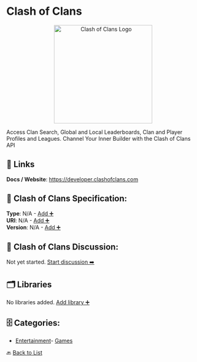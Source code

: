 # Clash of Clans
<p align="center">
    <img width="256" src="https://raw.githubusercontent.com/apis-list/apis-list/main/apis/clash-of-clans/logo_256x256.png" alt="Clash of Clans Logo"/>
</p>
Access Clan Search, Global and Local Leaderboards, Clan and Player Profiles and Leagues. Channel Your Inner Builder with the Clash of Clans API

##  🔗 Links
**Docs / Website**: https://developer.clashofclans.com

## 🧬 Clash of Clans Specification:
**Type**: N/A - [Add ➕](https://github.com/apis-list/apis-list/edit/main/apis/clash-of-clans/clash-of-clans.yaml)  
**URI**: N/A - [Add ➕](https://github.com/apis-list/apis-list/edit/main/apis/clash-of-clans/clash-of-clans.yaml)  
**Version**: N/A - [Add ➕](https://github.com/apis-list/apis-list/edit/main/apis/clash-of-clans/clash-of-clans.yaml)

## 💬 Clash of Clans Discussion:
Not yet started. [Start discussion ➡️](https://github.com/apis-list/apis-list/discussions/new)

## 🗂️ Libraries

No libraries added. [Add library ➕](https://github.com/apis-list/apis-list/edit/main/apis/clash-of-clans/clash-of-clans.yaml)    


## 🗄️ Categories:
- [Entertainment](https://github.com/apis-list/apis-list#entertainment-)- [Games](https://github.com/apis-list/apis-list#games-)

🔙  [Back to List](https://github.com/apis-list/apis-list)
